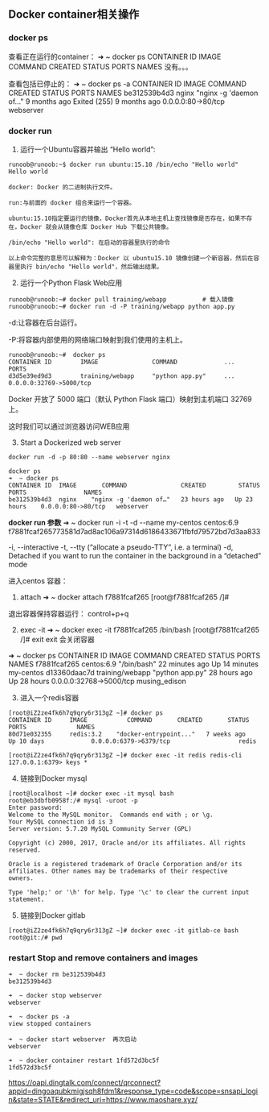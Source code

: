 ## Docker container相关操作
### docker ps
查看正在运行的container：
➜  ~ docker ps
CONTAINER ID   IMAGE   COMMAND   CREATED  STATUS   PORTS    NAMES
没有。。。

查看包括已停止的：
➜  ~ docker ps -a
CONTAINER ID    IMAGE    COMMAND                  CREATED             STATUS           PORTS                  NAMES
be312539b4d3    nginx    "nginx -g 'daemon of…"   9 months ago        Exited (255) 9 months ago   0.0.0.0:80->80/tcp   webserver

### docker run
1. 运行一个Ubuntu容器并输出 “Hello world”:
```
runoob@runoob:~$ docker run ubuntu:15.10 /bin/echo "Hello world"
Hello world

docker: Docker 的二进制执行文件。

run:与前面的 docker 组合来运行一个容器。

ubuntu:15.10指定要运行的镜像，Docker首先从本地主机上查找镜像是否存在，如果不存在，Docker 就会从镜像仓库 Docker Hub 下载公共镜像。

/bin/echo "Hello world": 在启动的容器里执行的命令

以上命令完整的意思可以解释为：Docker 以 ubuntu15.10 镜像创建一个新容器，然后在容器里执行 bin/echo "Hello world"，然后输出结果。
```

2. 运行一个Python Flask Web应用
```
runoob@runoob:~# docker pull training/webapp          # 载入镜像
runoob@runoob:~# docker run -d -P training/webapp python app.py
```
-d:让容器在后台运行。

-P:将容器内部使用的网络端口映射到我们使用的主机上。
```
runoob@runoob:~#  docker ps
CONTAINER ID        IMAGE               COMMAND             ...        PORTS                 
d3d5e39ed9d3        training/webapp     "python app.py"     ...        0.0.0.0:32769->5000/tcp
```
Docker 开放了 5000 端口（默认 Python Flask 端口）映射到主机端口 32769 上。

这时我们可以通过浏览器访问WEB应用

3. Start a Dockerized web server
```
docker run -d -p 80:80 --name webserver nginx

docker ps
➜  ~ docker ps
CONTAINER ID  IMAGE       COMMAND               CREATED         STATUS        PORTS                NAMES
be312539b4d3  nginx    "nginx -g 'daemon of…"   23 hours ago   Up 23 hours    0.0.0.0:80->80/tcp   webserver
```

**docker run 参数**
➜  ~ docker run -i -t -d --name my-centos centos:6.9
f7881fcaf265773581d7ad8ac106a97314d6186433671fbfd79572bd7d3aa833

-i, --interactive
-t, --tty (“allocate a pseudo-TTY”, i.e. a terminal)
-d, Detached if you want to run the container in the background in a “detached” mode

进入centos 容器：
1. attach
➜  ~ docker attach f7881fcaf265
[root@f7881fcaf265 /]#

退出容器保持容器运行：
control+p+q

2. exec -it
➜  ~ docker exec -it f7881fcaf265 /bin/bash
[root@f7881fcaf265 /]# exit
exit 会关闭容器

➜  ~ docker ps
CONTAINER ID    IMAGE    COMMAND     CREATED             STATUS              PORTS                     NAMES
f7881fcaf265        centos:6.9          "/bin/bash"         22 minutes ago      Up 14 minutes                                 my-centos
d13360daac7d        training/webapp     "python app.py"     28 hours ago        Up 28 hours         0.0.0.0:32768->5000/tcp   musing_edison


3. 进入一个redis容器
```
[root@iZ2ze4fk6h7q9qry6r313gZ ~]# docker ps
CONTAINER ID     IMAGE           COMMAND       CREATED       STATUS        PORTS              NAMES
80d71e032355     redis:3.2    "docker-entrypoint..."   7 weeks ago         Up 10 days             0.0.0.0:6379->6379/tcp                   redis

[root@iZ2ze4fk6h7q9qry6r313gZ ~]# docker exec -it redis redis-cli
127.0.0.1:6379> keys *
```

4. 链接到Docker mysql
```
[root@localhost ~]# docker exec -it mysql bash
root@eb3dbfb0958f:/# mysql -uroot -p
Enter password: 
Welcome to the MySQL monitor.  Commands end with ; or \g.
Your MySQL connection id is 3
Server version: 5.7.20 MySQL Community Server (GPL)
 
Copyright (c) 2000, 2017, Oracle and/or its affiliates. All rights reserved.
 
Oracle is a registered trademark of Oracle Corporation and/or its
affiliates. Other names may be trademarks of their respective
owners.
 
Type 'help;' or '\h' for help. Type '\c' to clear the current input statement.
```

5. 链接到Docker gitlab
```
[root@iZ2ze4fk6h7q9qry6r313gZ ~]# docker exec -it gitlab-ce bash
root@git:/# pwd
```


### restart Stop and remove containers and images
```
➜  ~ docker rm be312539b4d3
be312539b4d3

➜  ~ docker stop webserver
webserver

➜  ~ docker ps -a
view stopped containers

➜  ~ docker start webserver  再次启动
webserver

➜  ~ docker container restart 1fd572d3bc5f
1fd572d3bc5f
```


https://oapi.dingtalk.com/connect/qrconnect?appid=dingoaqubkmigjsqh8fdm1&response_type=code&scope=snsapi_login&state=STATE&redirect_uri=https://www.maoshare.xyz/



